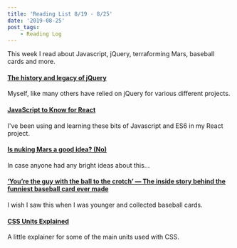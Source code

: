 ```yaml
---
title: 'Reading List 8/19 - 8/25'
date: '2019-08-25'
post_tags:
	- Reading Log
---
```


This week I read about Javascript, jQuery, terraforming Mars, baseball cards and more.
<!-- excerpt -->

#### [The history and legacy of jQuery](https://blog.logrocket.com/the-history-and-legacy-of-jquery/?ref=heydesigner)

Myself, like many others have relied on jQuery for various different projects.

#### [JavaScript to Know for React](https://kentcdodds.com/blog/javascript-to-know-for-react)

I've been using and learning these bits of Javascript and ES6 in my React project.

#### [Is nuking Mars a good idea? (No)](https://www.syfy.com/syfywire/is-nuking-mars-a-good-idea-no)

In case anyone had any bright ideas about this...

#### [‘You’re the guy with the ball to the crotch’ — The inside story behind the funniest baseball card ever made](https://www.espn.com/mlb/story/_/id/27425987/guy-ball-crotch-story-funniest-baseball-card-ever-made)

I wish I saw this when I was younger and collected baseball cards.

#### [CSS Units Explained](https://alligator.io/css/css-units-explained/)

A little explainer for some of the main units used with CSS.
